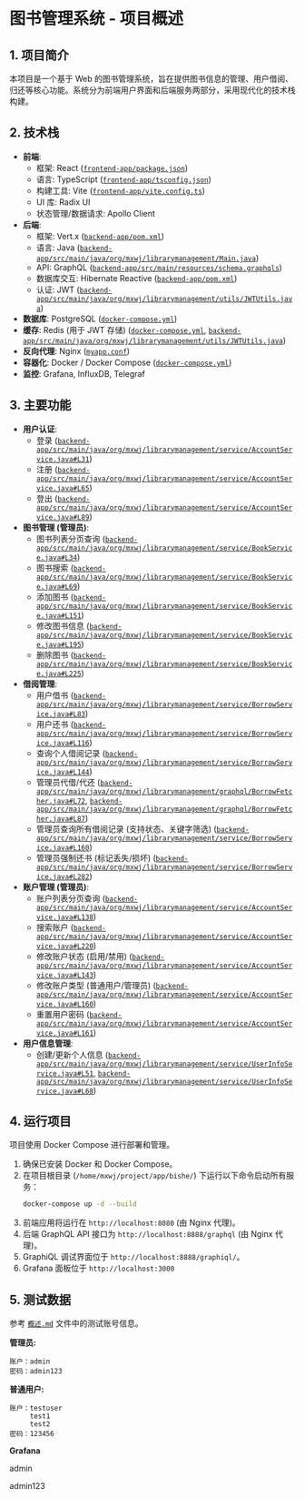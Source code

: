 # 图书管理系统 - 项目概述

## 1. 项目简介

本项目是一个基于 Web 的图书管理系统，旨在提供图书信息的管理、用户借阅、归还等核心功能。系统分为前端用户界面和后端服务两部分，采用现代化的技术栈构建。

## 2. 技术栈

*   **前端**:
    *   框架: React ([`frontend-app/package.json`](/home/mxwj/project/app/bishe/frontend-app/package.json))
    *   语言: TypeScript ([`frontend-app/tsconfig.json`](/home/mxwj/project/app/bishe/frontend-app/tsconfig.json))
    *   构建工具: Vite ([`frontend-app/vite.config.ts`](/home/mxwj/project/app/bishe/frontend-app/vite.config.ts))
    *   UI 库: Radix UI 
    *   状态管理/数据请求: Apollo Client 
*   **后端**:
    *   框架: Vert.x ([`backend-app/pom.xml`](/home/mxwj/project/app/bishe/backend-app/pom.xml))
    *   语言: Java ([`backend-app/src/main/java/org/mxwj/librarymanagement/Main.java`](/home/mxwj/project/app/bishe/backend-app/src/main/java/org/mxwj/librarymanagement/Main.java))
    *   API: GraphQL ([`backend-app/src/main/resources/schema.graphqls`](/home/mxwj/project/app/bishe/backend-app/src/main/resources/schema.graphqls))
    *   数据库交互: Hibernate Reactive ([`backend-app/pom.xml`](/home/mxwj/project/app/bishe/backend-app/pom.xml))
    *   认证: JWT ([`backend-app/src/main/java/org/mxwj/librarymanagement/utils/JWTUtils.java`](/home/mxwj/project/app/bishe/backend-app/src/main/java/org/mxwj/librarymanagement/utils/JWTUtils.java))
*   **数据库**: PostgreSQL ([`docker-compose.yml`](/home/mxwj/project/app/bishe/docker-compose.yml))
*   **缓存**: Redis (用于 JWT 存储) ([`docker-compose.yml`](/home/mxwj/project/app/bishe/docker-compose.yml), [`backend-app/src/main/java/org/mxwj/librarymanagement/utils/JWTUtils.java`](/home/mxwj/project/app/bishe/backend-app/src/main/java/org/mxwj/librarymanagement/utils/JWTUtils.java))
*   **反向代理**: Nginx ([`myapp.conf`](/home/mxwj/project/app/bishe/myapp.conf))
*   **容器化**: Docker / Docker Compose ([`docker-compose.yml`](/home/mxwj/project/app/bishe/docker-compose.yml))
*   **监控**: Grafana, InfluxDB, Telegraf

## 3. 主要功能

*   **用户认证**:
    *   登录 ([`backend-app/src/main/java/org/mxwj/librarymanagement/service/AccountService.java#L31`](/home/mxwj/project/app/bishe/backend-app/src/main/java/org/mxwj/librarymanagement/service/AccountService.java#L31))
    *   注册 ([`backend-app/src/main/java/org/mxwj/librarymanagement/service/AccountService.java#L65`](/home/mxwj/project/app/bishe/backend-app/src/main/java/org/mxwj/librarymanagement/service/AccountService.java#L65))
    *   登出 ([`backend-app/src/main/java/org/mxwj/librarymanagement/service/AccountService.java#L89`](/home/mxwj/project/app/bishe/backend-app/src/main/java/org/mxwj/librarymanagement/service/AccountService.java#L89))
*   **图书管理 (管理员)**:
    *   图书列表分页查询 ([`backend-app/src/main/java/org/mxwj/librarymanagement/service/BookService.java#L34`](/home/mxwj/project/app/bishe/backend-app/src/main/java/org/mxwj/librarymanagement/service/BookService.java#L34))
    *   图书搜索 ([`backend-app/src/main/java/org/mxwj/librarymanagement/service/BookService.java#L69`](/home/mxwj/project/app/bishe/backend-app/src/main/java/org/mxwj/librarymanagement/service/BookService.java#L69))
    *   添加图书 ([`backend-app/src/main/java/org/mxwj/librarymanagement/service/BookService.java#L151`](/home/mxwj/project/app/bishe/backend-app/src/main/java/org/mxwj/librarymanagement/service/BookService.java#L151))
    *   修改图书信息 ([`backend-app/src/main/java/org/mxwj/librarymanagement/service/BookService.java#L195`](/home/mxwj/project/app/bishe/backend-app/src/main/java/org/mxwj/librarymanagement/service/BookService.java#L195))
    *   删除图书 ([`backend-app/src/main/java/org/mxwj/librarymanagement/service/BookService.java#L225`](/home/mxwj/project/app/bishe/backend-app/src/main/java/org/mxwj/librarymanagement/service/BookService.java#L225))
*   **借阅管理**:
    *   用户借书 ([`backend-app/src/main/java/org/mxwj/librarymanagement/service/BorrowService.java#L83`](/home/mxwj/project/app/bishe/backend-app/src/main/java/org/mxwj/librarymanagement/service/BorrowService.java#L83))
    *   用户还书 ([`backend-app/src/main/java/org/mxwj/librarymanagement/service/BorrowService.java#L116`](/home/mxwj/project/app/bishe/backend-app/src/main/java/org/mxwj/librarymanagement/service/BorrowService.java#L116))
    *   查询个人借阅记录 ([`backend-app/src/main/java/org/mxwj/librarymanagement/service/BorrowService.java#L144`](/home/mxwj/project/app/bishe/backend-app/src/main/java/org/mxwj/librarymanagement/service/BorrowService.java#L144))
    *   管理员代借/代还 ([`backend-app/src/main/java/org/mxwj/librarymanagement/graphql/BorrowFetcher.java#L72`](/home/mxwj/project/app/bishe/backend-app/src/main/java/org/mxwj/librarymanagement/graphql/BorrowFetcher.java#L72), [`backend-app/src/main/java/org/mxwj/librarymanagement/graphql/BorrowFetcher.java#L87`](/home/mxwj/project/app/bishe/backend-app/src/main/java/org/mxwj/librarymanagement/graphql/BorrowFetcher.java#L87))
    *   管理员查询所有借阅记录 (支持状态、关键字筛选) ([`backend-app/src/main/java/org/mxwj/librarymanagement/service/BorrowService.java#L160`](/home/mxwj/project/app/bishe/backend-app/src/main/java/org/mxwj/librarymanagement/service/BorrowService.java#L160))
    *   管理员强制还书 (标记丢失/损坏) ([`backend-app/src/main/java/org/mxwj/librarymanagement/service/BorrowService.java#L282`](/home/mxwj/project/app/bishe/backend-app/src/main/java/org/mxwj/librarymanagement/service/BorrowService.java#L282))
*   **账户管理 (管理员)**:
    *   账户列表分页查询 ([`backend-app/src/main/java/org/mxwj/librarymanagement/service/AccountService.java#L138`](/home/mxwj/project/app/bishe/backend-app/src/main/java/org/mxwj/librarymanagement/service/AccountService.java#L138))
    *   搜索账户 ([`backend-app/src/main/java/org/mxwj/librarymanagement/service/AccountService.java#L220`](/home/mxwj/project/app/bishe/backend-app/src/main/java/org/mxwj/librarymanagement/service/AccountService.java#L220))
    *   修改账户状态 (启用/禁用) ([`backend-app/src/main/java/org/mxwj/librarymanagement/service/AccountService.java#L143`](/home/mxwj/project/app/bishe/backend-app/src/main/java/org/mxwj/librarymanagement/service/AccountService.java#L143))
    *   修改账户类型 (普通用户/管理员) ([`backend-app/src/main/java/org/mxwj/librarymanagement/service/AccountService.java#L160`](/home/mxwj/project/app/bishe/backend-app/src/main/java/org/mxwj/librarymanagement/service/AccountService.java#L160))
    *   重置用户密码 ([`backend-app/src/main/java/org/mxwj/librarymanagement/service/AccountService.java#L161`](/home/mxwj/project/app/bishe/backend-app/src/main/java/org/mxwj/librarymanagement/service/AccountService.java#L161))
*   **用户信息管理**:
    *   创建/更新个人信息 ([`backend-app/src/main/java/org/mxwj/librarymanagement/service/UserInfoService.java#L51`](/home/mxwj/project/app/bishe/backend-app/src/main/java/org/mxwj/librarymanagement/service/UserInfoService.java#L51), [`backend-app/src/main/java/org/mxwj/librarymanagement/service/UserInfoService.java#L68`](/home/mxwj/project/app/bishe/backend-app/src/main/java/org/mxwj/librarymanagement/service/UserInfoService.java#L68))

## 4. 运行项目

项目使用 Docker Compose 进行部署和管理。

1.  确保已安装 Docker 和 Docker Compose。
2.  在项目根目录 (`/home/mxwj/project/app/bishe/`) 下运行以下命令启动所有服务：
    ```bash
    docker-compose up -d --build
    ```
3.  前端应用将运行在 `http://localhost:8080` (由 Nginx 代理)。
4.  后端 GraphQL API 接口为 `http://localhost:8888/graphql` (由 Nginx 代理)。
5.  GraphiQL 调试界面位于 `http://localhost:8888/graphiql/`。
6.  Grafana 面板位于 `http://localhost:3000`

## 5. 测试数据

参考 [`概述.md`](/home/mxwj/project/app/bishe/概述.md) 文件中的测试账号信息。

**管理员:**

```
账户：admin
密码：admin123
```

**普通用户:**

```
账户：testuser
     test1
     test2
密码：123456
```

**Grafana**

admin

admin123